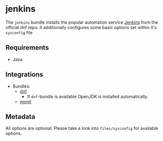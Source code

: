 # jenkins

The `jenkins` bundle installs the popular automation service [Jenkins](https://jenkins.io/) from the official dnf repo.
It additionally configures some basic options set within it's `sysconfig` file

## Requirements

* Java

## Integrations

* Bundles:
  * [dnf](https://github.com/rullmann/bundlewrap-dnf)
    * If `dnf`-bundle is available OpenJDK is installed automatically.
  * [monit](https://github.com/rullmann/bundlewrap-monit)

## Metadata

All options are optional. Please take a look into `files/sysconfig` for available options.
